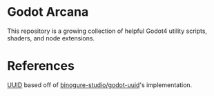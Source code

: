 # Godot Arcana

This repository is a growing collection of helpful Godot4 utility scripts, shaders, and node extensions.

# References
[UUID](scripts/uuid.gd) based off of [binogure-studio/godot-uuid](https://github.com/binogure-studio/godot-uuid)'s implementation.